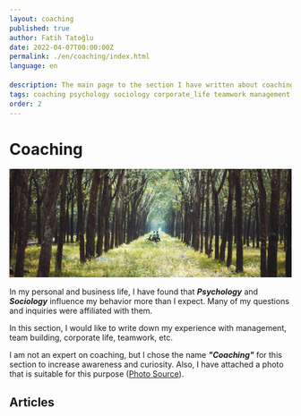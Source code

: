 ```yaml
---
layout: coaching
published: true
author: Fatih Tatoğlu
date: 2022-04-07T00:00:00Z
permalink: ./en/coaching/index.html
language: en

description: The main page to the section I have written about coaching, corporate life, teamwork, management, etc.
tags: coaching psychology sociology corporate_life teamwork management
order: 2
---
```


# Coaching

![Posts](../../image/coaching.jpg)

In my personal and business life, I have found that ***Psychology*** and ***Sociology*** influence my behavior more than I expect. Many of my questions and inquiries were affiliated with them.

In this section, I would like to write down my experience with management, team building, corporate life, teamwork, etc.

I am not an expert on coaching, but I chose the name ***"Coaching"*** for this section to increase awareness and curiosity. Also, I have attached a photo that is suitable for this purpose ([Photo Source](https://www.pexels.com/tr-tr/fotograf/ormanin-ortasinda-motosiklet-suren-iki-kisi-fotografi-1006116/)).

## Articles
